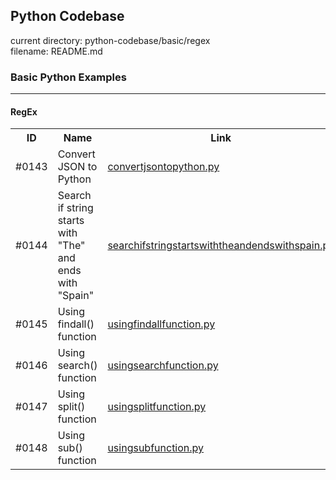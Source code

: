 ## Python Codebase

current directory: python-codebase/basic/regex  
filename: README.md  

### Basic Python Examples
----
#### RegEx

<table>
  <tr>
    <th>ID</th>
    <th>Name</th>
    <th>Link</th>
    <th>Status</th>
  </tr>
<tr>
  <td>#0143</td>
  <td>Convert JSON to Python</td>
  <td><a href="convertjsontopython.py">convertjsontopython.py</a></td>
  <td>Available</td>
</tr>
  <tr>
  <td>#0144</td>
  <td>Search if string starts with "The" and ends with "Spain"</td>
  <td><a href="searchifstringstartswiththeandendswithspain.py">searchifstringstartswiththeandendswithspain.py</a></td>
  <td>Available</td>
</tr>
  <tr>
  <td>#0145</td>
  <td>Using findall() function</td>
  <td><a href="usingfindallfunction.py">usingfindallfunction.py</a></td>
  <td>Available</td>
</tr>
  <tr>
  <td>#0146</td>
  <td>Using search() function</td>
  <td><a href="usingsearchfunction.py">usingsearchfunction.py</a></td>
  <td>Available</td>
</tr>
  <tr>
  <td>#0147</td>
  <td>Using split() function</td>
  <td><a href="usingsplitfunction.py">usingsplitfunction.py</a></td>
  <td>Available</td>
</tr>
  <tr>
  <td>#0148</td>
  <td>Using sub() function</td>
  <td><a href="usingsubfunction.py">usingsubfunction.py</a></td>
  <td>Available</td>
</tr>
</table>
